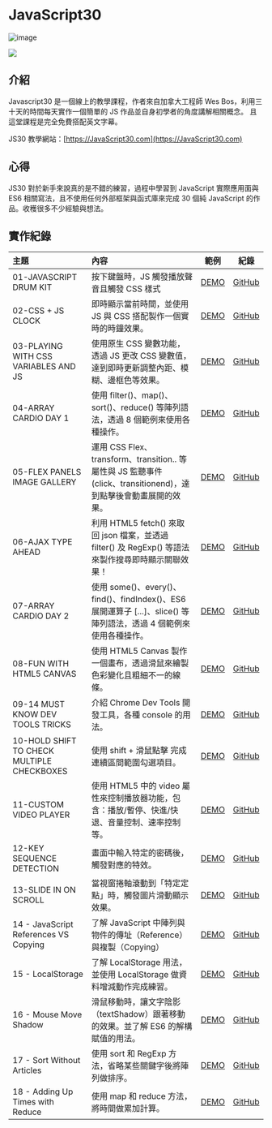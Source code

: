 # JavaScript30

![image](https://img.shields.io/badge/JavaScript30-exercise-brightgreen.svg)

![](https://images2.imgbox.com/b5/5c/jHDElqnA_o.jpg)

## 介紹

Javascript30 是一個線上的教學課程，作者來自加拿大工程師 Wes Bos，利用三十天的時間每天實作一個簡單的 JS 作品並自身初學者的角度講解相關概念。 且這堂課程是完全免費搭配英文字幕。

JS30 教學網站：[https://JavaScript30.com](https://JavaScript30.com)

## 心得

JS30 對於新手來說真的是不錯的練習，過程中學習到 JavaScript 實際應用面與 ES6 相關寫法，且不使用任何外部框架與函式庫來完成 30 個純 JavaScript 的作品。收穫很多不少經驗與想法。

## 實作紀錄

| 主題                                       | 內容                                                                                                               |                                              範例                                              | 紀錄                                                                                               |
| :----------------------------------------- | :----------------------------------------------------------------------------------------------------------------- | :--------------------------------------------------------------------------------------------: | -------------------------------------------------------------------------------------------------- |
| 01-JAVASCRIPT DRUM KIT                     | 按下鍵盤時，JS 觸發播放聲音且觸發 CSS 樣式                                                                         |       [DEMO](https://jedchang.github.io/JavaScript30/01-JavaScript.Drum.Kit/index.html)        | [GitHub](https://github.com/jedchang/JavaScript30/tree/master/01-JavaScript.Drum.Kit)              |
| 02-CSS + JS CLOCK                          | 即時顯示當前時間，並使用 JS 與 CSS 搭配製作一個實時的時鐘效果。                                                    |         [DEMO](https://jedchang.github.io/JavaScript30/02-JS.and.CSS.Clock/index.html)         | [GitHub](https://github.com/jedchang/JavaScript30/tree/master/02-JS.and.CSS.Clock)                 |
| 03-PLAYING WITH CSS VARIABLES AND JS       | 使用原生 CSS 變數功能，透過 JS 更改 CSS 變數值，達到即時更新調整內距、模糊、邊框色等效果。                         |          [DEMO](https://jedchang.github.io/JavaScript30/03-CSS.Variables/index.html)           | [GitHub](https://github.com/jedchang/JavaScript30/tree/master/03-CSS.Variables)                    |
| 04-ARRAY CARDIO DAY 1                      | 使用 filter()、map()、sort()、reduce() 等陣列語法，透過 8 個範例來使用各種操作。                                   |        [DEMO](https://jedchang.github.io/JavaScript30/04-Array.Cardio.Day.1/index.html)        | [GitHub](https://github.com/jedchang/JavaScript30/tree/master/04-Array.Cardio.Day.1)               |
| 05-FLEX PANELS IMAGE GALLERY               | 運用 CSS Flex、transform、transition.. 等屬性與 JS 監聽事件 (click、transitionend)，達到點擊後會動畫展開的效果。   |        [DEMO](https://jedchang.github.io/JavaScript30/05-Flex.Panel.Gallery/index.html)        | [GitHub](https://github.com/jedchang/JavaScript30/tree/master/05-Flex.Panel.Gallery)               |
| 06-AJAX TYPE AHEAD                         | 利用 HTML5 fetch() 來取回 json 檔案，並透過 filter() 及 RegExp() 等語法來製作搜尋即時顯示關聯效果！                |            [DEMO](https://jedchang.github.io/JavaScript30/06-Type.Ahead/index.html)            | [GitHub](https://github.com/jedchang/JavaScript30/tree/master/06-Type.Ahead)                       |
| 07-ARRAY CARDIO DAY 2                      | 使用 some()、every()、find()、findIndex()、ES6 展開運算子 [...]、slice() 等陣列語法，透過 4 個範例來使用各種操作。 |        [DEMO](https://jedchang.github.io/JavaScript30/07-Array.Cardio.Day.2/index.html)        | [GitHub](https://github.com/jedchang/JavaScript30/tree/master/07-Array.Cardio.Day.2)               |
| 08-FUN WITH HTML5 CANVAS                   | 使用 HTML5 Canvas 製作一個畫布，透過滑鼠來繪製色彩變化且粗細不一的線條。                                           |      [DEMO](https://jedchang.github.io/JavaScript30/08-Fun.with.HTML5.Canvas/index.html)       | [GitHub](https://github.com/jedchang/JavaScript30/tree/master/08-Fun.with.HTML5.Canvas)            |
| 09-14 MUST KNOW DEV TOOLS TRICKS           | 介紹 Chrome Dev Tools 開發工具，各種 console 的用法。                                                              |       [DEMO](https://jedchang.github.io/JavaScript30/09-Dev.Tools.Domination/index.html)       | [GitHub](https://github.com/jedchang/JavaScript30/tree/master/09-Dev.Tools.Domination)             |
| 10-HOLD SHIFT TO CHECK MULTIPLE CHECKBOXES | 使用 shift + 滑鼠點擊 完成連續區間範圍勾選項目。                                                                   | [DEMO](https://jedchang.github.io/JavaScript30/10-Hold.Shift.and.Check.Checkboxes/index.html)  | [GitHub](https://github.com/jedchang/JavaScript30/tree/master/10-Hold.Shift.and.Check.Checkboxes)  |
| 11-CUSTOM VIDEO PLAYER                     | 使用 HTML5 中的 video 屬性來控制播放器功能，包含：播放/暫停、快進/快退、音量控制、速率控制等。                     |       [DEMO](https://jedchang.github.io/JavaScript30/11-Custom.Video.Player/index.html)        | [GitHub](https://github.com/jedchang/JavaScript30/tree/master/11-Custom.Video.Player)              |
| 12-KEY SEQUENCE DETECTION                  | 畫面中輸入特定的密碼後，觸發對應的特效。                                                                           |      [DEMO](https://jedchang.github.io/JavaScript30/12-Key.Sequence.Detection/index.html)      | [GitHub](https://github.com/jedchang/JavaScript30/tree/master/12-Key.Sequence.Detection)           |
| 13-SLIDE IN ON SCROLL                      | 當視窗捲軸滾動到「特定定點」時，觸發圖片滑動顯示效果。                                                             |        [DEMO](https://jedchang.github.io/JavaScript30/13-Slide.in.on.Scroll/index.html)        | [GitHub](https://github.com/jedchang/JavaScript30/tree/master/13-Slide.in.on.Scroll)               |
| 14 - JavaScript References VS Copying      | 了解 JavaScript 中陣列與物件的傳址（Reference）與複製（Copying）                                                   | [DEMO](https://jedchang.github.io/JavaScript30/14-JavaScript.References.VS.Copying/index.html) | [GitHub](https://github.com/jedchang/JavaScript30/tree/master/14-JavaScript.References.VS.Copying) |
| 15 - LocalStorage                          | 了解 LocalStorage 用法，並使用 LocalStorage 做資料增減動作完成練習。                                               |           [DEMO](https://jedchang.github.io/JavaScript30/15-LocalStorage/index.html)           | [GitHub](https://github.com/jedchang/JavaScript30/tree/master/15-LocalStorage)                     |
| 16 - Mouse Move Shadow                     | 滑鼠移動時，讓文字陰影（textShadow）跟著移動的效果。並了解 ES6 的解構賦值的用法。                                  |        [DEMO](https://jedchang.github.io/JavaScript30/16-Mouse.Move.Shadow/index.html)         | [GitHub](https://github.com/jedchang/JavaScript30/tree/master/16-Mouse.Move.Shadow)                |
| 17 - Sort Without Articles                 | 使用 sort 和 RegExp 方法，省略某些關鍵字後將陣列做排序。                                                           |      [DEMO](https://jedchang.github.io/JavaScript30/17-Sort.Without.Articles/index.html)       | [GitHub](https://github.com/jedchang/JavaScript30/tree/master/17-Sort.Without.Articles)            |
| 18 - Adding Up Times with Reduce           | 使用 map 和 reduce 方法，將時間做累加計算。                                                                        |   [DEMO](https://jedchang.github.io/JavaScript30/18-Adding.Up.Times.with.Reduce/index.html)    | [GitHub](https://github.com/jedchang/JavaScript30/tree/master/18-Adding.Up.Times.with.Reduce)      |
